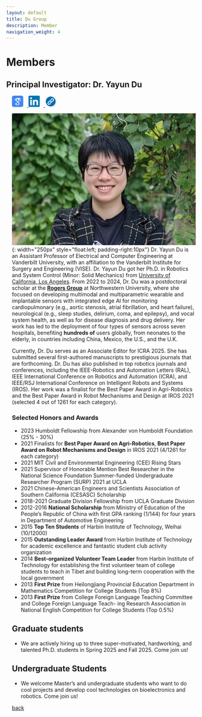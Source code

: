 ```yaml
---
layout: default
title: Du Group 
description: Member
navigation_weight: 4
---
```


# Members


## Principal Investigator: Dr. Yayun Du 
<div style="float: right; margin-left: 15px;">
<a href="https://scholar.google.com/citations?user=LPwbf4kAAAAJ&hl=en" target="_blank">
    <img src="google-scholar-logo.png" alt="Google Scholar" style="width:30px; margin-right: 10px;">
</a>
<a href="https://www.linkedin.com/in/yayun-du/" target="_blank">
    <img src="linkedin-logo.png" alt="LinkedIn" style="width:30px; margin-right: 10px;">
</a>
<a href="https://engineering.vanderbilt.edu/bio/?pid=yayun-du" target="_blank">
    <img src="link-logo.png" alt="Link" style="width:30px;">
</a>


![PI](Yayun_portrait.jpg){: width="250px" style="float:left; padding-right:10px"} 
Dr. Yayun Du is an Assistant Professor of Electrical and Computer Engineering at Vanderbilt University, with an affiliation to the Vanderbilt Institute for Surgery and Engineering (VISE). Dr. Yayun Du got her Ph.D. in Robotics and System Control (Minor: Solid Mechanics) from [University of California, Los Angeles](https://structures.computer/). From 2022 to 2024, Dr. Du was a postdoctoral scholar at the [**Rogers Group**](https://rogersgroup.northwestern.edu/) at Northwestern University, where she focused on developing multimodal and multiparametric wearable and implantable sensors with integrated edge AI for monitoring cardiopulmonary (e.g., aortic stenosis, atrial fibrillation, and heart failure), neurological (e.g., sleep studies, delirium, coma, and epilepsy), and vocal system health, as well as for disease diagnosis and drug delivery. Her work has led to the deployment of four types of sensors across seven hospitals, benefiting **hundreds of** users globally, from neonates to the elderly, in countries including China, Mexico, the U.S., and the U.K.

Currently, Dr. Du serves as an Associate Editor for ICRA 2025. She has submitted several first-authored manuscripts to prestigious journals that are forthcoming. Dr. Du has also published in top robotics journals and conferences, including the IEEE-Robotics and Automation Letters (RAL), IEEE International Conference on Robotics and Automation (ICRA), and IEEE/RSJ International Conference on Intelligent Robots and Systems (IROS). Her work was a finalist for the Best Paper Award in Agri-Robotics and the Best Paper Award in Robot Mechanisms and Design at IROS 2021 (selected 4 out of 1261 for each category). 

### Selected Honors and Awards
* 2023 Humboldt Fellowship from Alexander von Humboldt Foundation (25% - 30%) 
* 2021 Finalists for **Best Paper Award on Agri-Robotics**, **Best Paper Award on Robot Mechanisms and Design** in IROS 2021 (4/1261 for each category)
* 2021 MIT Civil and Environmental Engineering (CEE) Rising Stars
* 2021 Supervisor of Honorable Mention Best Researcher in the National Science Foundation Summer-funded Undergraduate Researcher Program (SURP) 2021 at UCLA
* 2021 Chinese-American Engineers and Scientists Association of Southern California (CESASC) Scholarship
* 2018-2021 Graduate Division Fellowship from UCLA Graduate Division
* 2012-2016 **National Scholarship** from Ministry of Education of the People’s Republic of China with first GPA
ranking (1/144) for four years in Department of Automotive Engineering
* 2015 **Top Ten Students** of Harbin Institute of Technology, Weihai (10/12000)
* 2015 **Outstanding Leader Award** from Harbin Institute of Technology for academic excellence and fantastic student club activity organization 
* 2014 **Best-organized Volunteer Team Leader** from Harbin Institute of Technology for establishing the first volunteer team of college students to teach in Tibet and building long-term cooperation with the local government
* 2013 **First Prize** from Heilongjiang Provincial Education Department in Mathematics Competition for
College Students (Top 8%)
* 2013 **First Prize** from College Foreign Language Teaching Committee and College Foreign Language Teach-
ing Research Association in National English Competition for College Students (Top 0.5%)

## Graduate students
* We are actively hiring up to three super-motivated, hardworking, and talented Ph.D. students in Spring 2025 and Fall 2025. Come join us!

## Undergraduate Students
* We welcome Master’s and undergraduate students who want to do cool projects and develop cool technologies on bioelectronics and robotics. Come join us!





[back](./)


